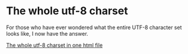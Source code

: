 # The whole utf-8 charset

For those who have ever wondered what the entire UTF-8 character set looks like, I now have the answer.

[The whole utf-8 charset in one html file](../downloads/utf8_all.html)